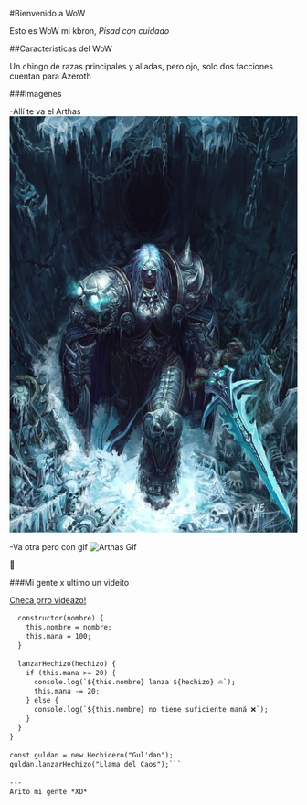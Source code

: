 #Bienvenido a WoW

Esto es WoW mi kbron, *Pisad con cuidado*

##Caracteristicas del WoW

Un chingo de razas principales y aliadas, pero ojo, solo dos facciones cuentan para Azeroth

###Imagenes

 -Allí te va el Arthas
 ![Arthas](assets\ArthasImg.jpg)

 -Va otra pero con gif
 ![Arthas Gif](assets\Arthas.gif)

🦕

###Mi gente x ultimo un videito

 [Checa prro videazo!](https://youtu.be/xEvnuWxTiYg?si=B-nhQhiW6B2DFD5c)


```class Hechicero {
  constructor(nombre) {
    this.nombre = nombre;
    this.mana = 100;
  }

  lanzarHechizo(hechizo) {
    if (this.mana >= 20) {
      console.log(`${this.nombre} lanza ${hechizo} 🔥`);
      this.mana -= 20;
    } else {
      console.log(`${this.nombre} no tiene suficiente maná ❌`);
    }
  }
}

const guldan = new Hechicero("Gul'dan");
guldan.lanzarHechizo("Llama del Caos");```

---
Arito mi gente *XD*
